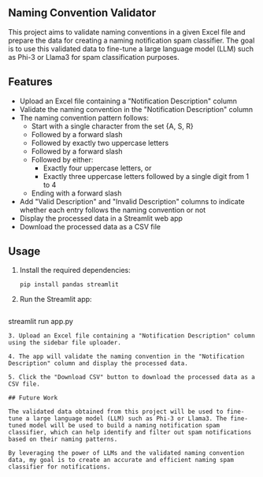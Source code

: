 ## Naming Convention Validator
 
This project aims to validate naming conventions in a given Excel file and prepare the data for creating a naming notification spam classifier. The goal is to use this validated data to fine-tune a large language model (LLM) such as Phi-3 or Llama3 for spam classification purposes.
 
## Features
 
- Upload an Excel file containing a "Notification Description" column
- Validate the naming convention in the "Notification Description" column
- The naming convention pattern follows:
  - Start with a single character from the set {A, S, R}
  - Followed by a forward slash
  - Followed by exactly two uppercase letters
  - Followed by a forward slash
  - Followed by either:
    - Exactly four uppercase letters, or
    - Exactly three uppercase letters followed by a single digit from 1 to 4
  - Ending with a forward slash
- Add "Valid Description" and "Invalid Description" columns to indicate whether each entry follows the naming convention or not
- Display the processed data in a Streamlit web app
- Download the processed data as a CSV file
 
## Usage
 
1. Install the required dependencies:
   ```
   pip install pandas streamlit
   ``` 
2. Run the Streamlit app:
   ```
streamlit run app.py
   ```
3. Upload an Excel file containing a "Notification Description" column using the sidebar file uploader.
 
4. The app will validate the naming convention in the "Notification Description" column and display the processed data.
 
5. Click the "Download CSV" button to download the processed data as a CSV file.
 
## Future Work
 
The validated data obtained from this project will be used to fine-tune a large language model (LLM) such as Phi-3 or Llama3. The fine-tuned model will be used to build a naming notification spam classifier, which can help identify and filter out spam notifications based on their naming patterns.
 
By leveraging the power of LLMs and the validated naming convention data, my goal is to create an accurate and efficient naming spam classifier for notifications.

